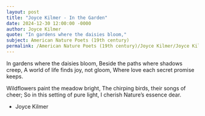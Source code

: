 ```yaml
---
layout: post
title: "Joyce Kilmer - In the Garden"
date: 2024-12-30 12:00:00 -0000
author: Joyce Kilmer
quote: "In gardens where the daisies bloom,"
subject: American Nature Poets (19th century)
permalink: /American Nature Poets (19th century)/Joyce Kilmer/Joyce Kilmer - In the Garden
---
```


In gardens where the daisies bloom,
Beside the paths where shadows creep,
A world of life finds joy, not gloom,
Where love each secret promise keeps.

Wildflowers paint the meadow bright,
The chirping birds, their songs of cheer;
So in this setting of pure light,
I cherish Nature’s essence dear.

- Joyce Kilmer

